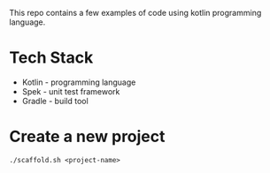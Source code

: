 This repo contains a few examples of code using kotlin programming language.

# Tech Stack
- Kotlin - programming language
- Spek - unit test framework
- Gradle - build tool

# Create a new project

```
./scaffold.sh <project-name>
```
